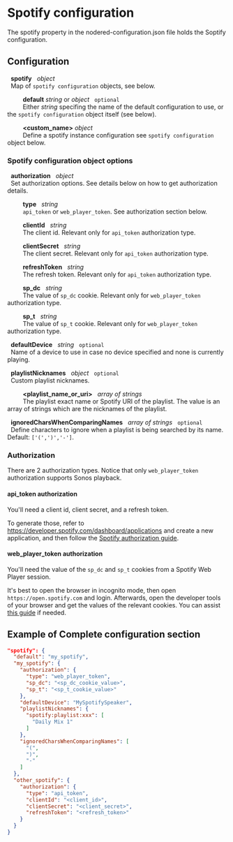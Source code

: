 # Spotify  configuration
The spotify property in the nodered-configuration.json file holds the Soptify configuration.

## Configuration
   
&nbsp; **spotify** &nbsp; *object* <br>
&nbsp; Map of `spotify configuration` objects, see below.

&nbsp;&nbsp;&nbsp;&nbsp;&nbsp;&nbsp;&nbsp;&nbsp; **default** *string* or *object* &nbsp; `optional` <br>
&nbsp;&nbsp;&nbsp;&nbsp;&nbsp;&nbsp;&nbsp;&nbsp; Either *string* specifing the name of the default configuration to use, or the `spotify configuration` object itself (see below).

&nbsp;&nbsp;&nbsp;&nbsp;&nbsp;&nbsp;&nbsp;&nbsp; **<custom_name>** *object* <br>
&nbsp;&nbsp;&nbsp;&nbsp;&nbsp;&nbsp;&nbsp;&nbsp; Define a spotify instance configuration see `spotify configuration` object below.

### Spotify configuration object options

&nbsp; **authorization** &nbsp; *object* <br>
&nbsp; Set authorization options. See details below on how to get authorization details.

&nbsp;&nbsp;&nbsp;&nbsp;&nbsp;&nbsp;&nbsp;&nbsp; **type** &nbsp; *string* <br>
&nbsp;&nbsp;&nbsp;&nbsp;&nbsp;&nbsp;&nbsp;&nbsp; `api_token` or `web_player_token`. See authorization section below.

&nbsp;&nbsp;&nbsp;&nbsp;&nbsp;&nbsp;&nbsp;&nbsp; **clientId** &nbsp; *string* <br>
&nbsp;&nbsp;&nbsp;&nbsp;&nbsp;&nbsp;&nbsp;&nbsp; The client id. Relevant only for `api_token` authorization type.

&nbsp;&nbsp;&nbsp;&nbsp;&nbsp;&nbsp;&nbsp;&nbsp; **clientSecret** &nbsp; *string* <br>
&nbsp;&nbsp;&nbsp;&nbsp;&nbsp;&nbsp;&nbsp;&nbsp; The client secret. Relevant only for `api_token` authorization type.

&nbsp;&nbsp;&nbsp;&nbsp;&nbsp;&nbsp;&nbsp;&nbsp; **refreshToken** &nbsp; *string* <br>
&nbsp;&nbsp;&nbsp;&nbsp;&nbsp;&nbsp;&nbsp;&nbsp; The refresh token. Relevant only for `api_token` authorization type.

&nbsp;&nbsp;&nbsp;&nbsp;&nbsp;&nbsp;&nbsp;&nbsp; **sp_dc** &nbsp; *string* <br>
&nbsp;&nbsp;&nbsp;&nbsp;&nbsp;&nbsp;&nbsp;&nbsp; The value of `sp_dc` cookie. Relevant only for `web_player_token` authorization type.

&nbsp;&nbsp;&nbsp;&nbsp;&nbsp;&nbsp;&nbsp;&nbsp; **sp_t** &nbsp; *string* <br>
&nbsp;&nbsp;&nbsp;&nbsp;&nbsp;&nbsp;&nbsp;&nbsp; The value of `sp_t` cookie. Relevant only for `web_player_token` authorization type.

&nbsp; **defaultDevice** &nbsp; *string* &nbsp; `optional` <br>
&nbsp; Name of a device to use in case no device specified and none is currently playing.

&nbsp; **playlistNicknames** &nbsp; *object* &nbsp; `optional` <br>
&nbsp; Custom playlist nicknames.

&nbsp;&nbsp;&nbsp;&nbsp;&nbsp;&nbsp;&nbsp;&nbsp; **<playlist_name_or_uri>** &nbsp; *array of strings* <br>
&nbsp;&nbsp;&nbsp;&nbsp;&nbsp;&nbsp;&nbsp;&nbsp; The playlist exact name or Spotify URI of the playlist. The value is an array of strings which are the nicknames of the playlist.

&nbsp; **ignoredCharsWhenComparingNames** &nbsp; *array of strings* &nbsp; `optional` <br>
&nbsp; Define characters to ignore when a playlist is being searched by its name. Default: `['(',')','-']`.

### Authorization
There are 2 authorization types. Notice that only `web_player_token` authorization supports Sonos playback.

#### api_token authorization
You'll need a client id, client secret, and a refresh token.

To generate those, refer to https://developer.spotify.com/dashboard/applications and create a new application, and then follow the [Spotify authorization guide](https://developer.spotify.com/documentation/general/guides/authorization-guide/#authorization-code-flow).

#### web_player_token authorization
You'll need the value of the `sp_dc` and `sp_t` cookies from a Spotify Web Player session.

It's best to open the browser in incognito mode, then open `https://open.spotify.com` and login. 
Afterwards, open the developer tools of your browser and get the values of the relevant cookies.
You can assist [this guide](https://developers.google.com/web/tools/chrome-devtools/storage/cookies) if needed.

## Example of Complete configuration section

```json
"spotify": {
  "default": "my_spotify",
  "my_spotify": {
    "authorization": {
      "type": "web_player_token",
      "sp_dc": "<sp_dc_cookie_value>",
      "sp_t": "<sp_t_cookie_value>"
    },
    "defaultDevice": "MySpotifySpeaker",
    "playlistNicknames": {
      "spotify:playlist:xxx": [
        "Daily Mix 1"
      ]
    },
    "ignoredCharsWhenComparingNames": [
      "(",
      ")",
      "-"
    ]
  },
  "other_spotify": {
    "authorization": {
      "type": "api_token",
      "clientId": "<client_id>",
      "clientSecret": "<client_secret>",
      "refreshToken": "<refresh_token>"
    }
  }
}
```

